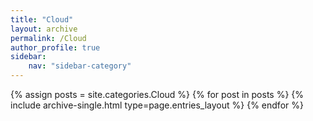 ```yaml
---
title: "Cloud"
layout: archive
permalink: /Cloud
author_profile: true
sidebar:
    nav: "sidebar-category"
---
```



{% assign posts = site.categories.Cloud %}
{% for post in posts %} {% include archive-single.html type=page.entries_layout %} {% endfor %}
